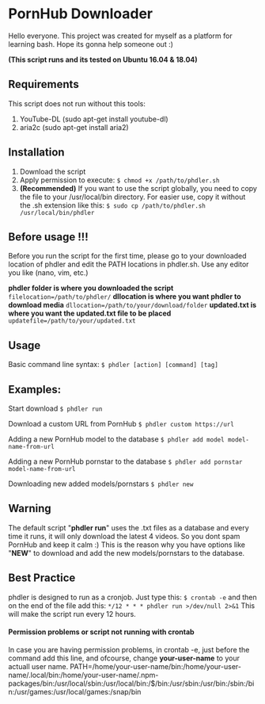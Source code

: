 # PornHub Downloader


Hello everyone. This project was created for myself as a platform for learning bash. Hope its gonna help someone out :)

**(This script runs and its tested on Ubuntu 16.04 & 18.04)**

## Requirements
This script does not run without this tools:
1. YouTube-DL (sudo apt-get install youtube-dl)
2. aria2c (sudo apt-get install aria2)

## Installation
1. Download the script
2. Apply permission to execute:
`$ chmod +x /path/to/phdler.sh`
3. **(Recommended)** If you want to use the script globally, you need to copy the file to your /usr/local/bin directory. For easier use, copy it without the .sh extension like this:
`$ sudo cp /path/to/phdler.sh /usr/local/bin/phdler`

## Before usage !!!
Before you run the script for the first time, please go to your downloaded location of phdler and edit the PATH locations in phdler.sh. Use any editor you like (nano, vim, etc.)

**phdler folder is where you downloaded the script**
`filelocation=/path/to/phdler/`
**dllocation is where you want phdler to download media**
`dllocation=/path/to/your/download/folder`
**updated.txt is where you want the updated.txt file to be placed**
`updatefile=/path/to/your/updated.txt`


## Usage
Basic command line syntax:
`$ phdler [action] [command] [tag]`

## Examples:
Start download
`$ phdler run`

Download a custom URL from PornHub
`$ phdler custom https://url`

Adding a new PornHub model to the database
`$ phdler add model model-name-from-url`

Adding a new PornHub pornstar to the database
`$ phdler add pornstar model-name-from-url`

Downloading new added models/pornstars
`$ phdler new`

## Warning
The default script "**phdler run**" uses the .txt files as a database and every time it runs, it will only download the latest 4 videos. So you dont spam PornHub and keep it calm :)
This is the reason why you have options like "**NEW**" to download and add the new models/pornstars to the database. 

## Best Practice
phdler is designed to run as a cronjob. Just type this:
`$ crontab -e`
and then on the end of the file add this:
`*/12 * * * phdler run >/dev/null 2>&1`
This will make the script run every 12 hours.

#### Permission problems or script not running with crontab
In case you are having permission problems, in crontab -e, just before the command add this line, and ofcourse, change **your-user-name** to your actuall user name.
PATH=/home/your-user-name/bin:/home/your-user-name/.local/bin:/home/your-user-name/.npm-packages/bin:/usr/local/sbin:/usr/local/bin:/$/bin:/usr/sbin:/usr/bin:/sbin:/bin:/usr/games:/usr/local/games:/snap/bin